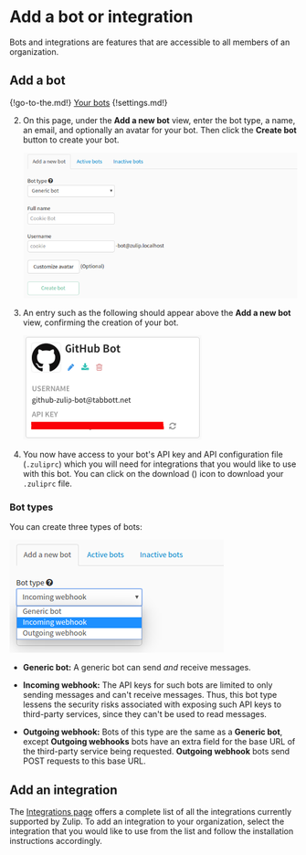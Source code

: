 # Add a bot or integration

Bots and integrations are features that are accessible to all members of an organization.

## Add a bot

{!go-to-the.md!} [Your bots](/#settings/your-bots)
{!settings.md!}

2. On this page, under the **Add a new bot** view, enter the bot type,
   a name, an email, and optionally an avatar for your bot.
   Then click the **Create bot** button to create your bot.

    ![Bots page](/static/images/help/add_a_new_bot.png)

3. An entry such as the following should appear above the **Add a new bot** view, confirming
the creation of your bot.

    ![Example bot](/static/images/help/bot_example.png)

4. You now have access to your bot's API key and API
configuration file (`.zuliprc`) which you will need for integrations that you would like
to use with this bot. You can click on the download
(<i class="icon-vector-download-alt"></i>) icon to download your `.zuliprc` file.

### Bot types

You can create three types of bots:

![Bot types](/static/images/help/bot_types.png)

* **Generic bot:** A generic bot can send *and* receive messages.

* **Incoming webhook:**  The API keys for such bots are limited to
  only sending messages and can't receive messages. Thus, this bot
  type lessens the security risks associated with exposing such API
  keys to third-party services, since they can't be used to read
  messages.

* **Outgoing webhook:** Bots of this type are the same as a
  **Generic bot**, except **Outgoing webhooks** bots have an extra field
  for the base URL of the third-party service being requested.
  **Outgoing webhook** bots send POST requests to this base URL.

## Add an integration

The [Integrations page](/integrations) offers a complete list of all the
integrations currently supported by Zulip. To add an integration to your
organization, select the integration that you would like to use from the list
and follow the installation instructions accordingly.
